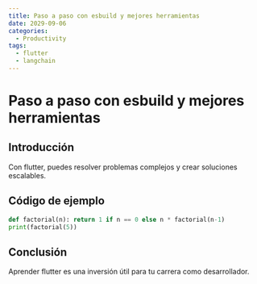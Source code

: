 ```yaml
---
title: Paso a paso con esbuild y mejores herramientas
date: 2029-09-06
categories:
  - Productivity
tags:
  - flutter
  - langchain
---
```


# Paso a paso con esbuild y mejores herramientas

## Introducción

Con flutter, puedes resolver problemas complejos y crear soluciones escalables.

## Código de ejemplo

```python
def factorial(n): return 1 if n == 0 else n * factorial(n-1)
print(factorial(5))
```

## Conclusión

Aprender flutter es una inversión útil para tu carrera como desarrollador.